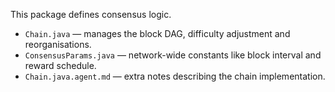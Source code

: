 This package defines consensus logic.

- `Chain.java` — manages the block DAG, difficulty adjustment and reorganisations.
- `ConsensusParams.java` — network-wide constants like block interval and reward schedule.
- `Chain.java.agent.md` — extra notes describing the chain implementation.

